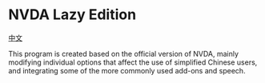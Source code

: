 # NVDA Lazy Edition

[中文](documentation/ReadMe.md)

This program is created based on the official version of NVDA, mainly modifying individual options that affect the use of simplified Chinese users, and integrating some of the more commonly used add-ons and speech.
